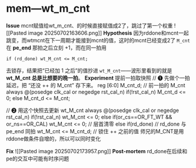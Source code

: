 # mem—wt_m_cnt

**Issue**
mcnt赋值给wt_m_cnt、的时候直接赋值成2了，跳过了第一个权重
![[Pasted image 20250702163606.png]]
**Hypothesis**
因为rddone和mcnt一起跳变，而wtmcnt在下一周期才能接到mcnt的值，这时的mcnt已经变成2了
`M_cnt` 在 **pe_end** 那拍之后立刻 +1，而在同一拍用

`if (rd_done) wt_M_cnt <= M_cnt;`

去锁存，结果把“已经加 1 之后”的值抄进 `wt_M_cnt`——波形里看到的就是 **wt_M_cnt 总是比想要的晚一拍**。
**Experiment**
提前一拍取快照
// ❶ 先做个一拍延迟，把 “还没 ++ 的 M_cnt” 存下来。
reg [6:0] M_cnt_d;           // 前一拍的 M_cnt
always @(posedge clk_cal or negedge rst_cal_n)
    if(!rst_cal_n)
        M_cnt_d <= 0;
    else
        M_cnt_d <= M_cnt;

// ❷ 用这个快照去更新 wt_M_cnt
always @(posedge clk_cal or negedge rst_cal_n)
    if(!rst_cal_n)
        wt_M_cnt <= 0;
    else if(or_cs==OR_FT_WT && or_ns==OR_CAL)
        wt_M_cnt <= 0;                    // 层首清零
    else if(rd_done)                      // rd_done 与 pe_end 同拍
        wt_M_cnt <= M_cnt_d;              // 锁住 ++ 之前的值
师兄的M_CNT是用rddone做条件自增的，所以可以同时变化

**Fix**
![[Pasted image 20250702173957.png]]
**Post-mortem**
rd_done在后续和pe的交互中可能有时序问题